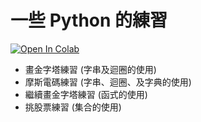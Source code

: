 # 一些 Python 的練習

[![Open In Colab](https://colab.research.google.com/assets/colab-badge.svg)](https://colab.research.google.com/github/victorgau/python_exercises/)


* 畫金字塔練習 (字串及迴圈的使用)
* 摩斯電碼練習 (字串、迴圈、及字典的使用)
* 繼續畫金字塔練習 (函式的使用)
* 挑股票練習 (集合的使用)